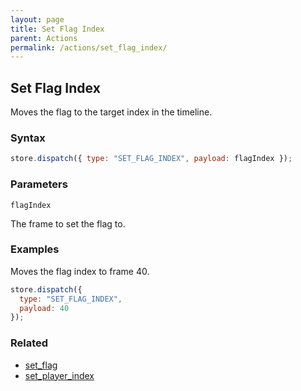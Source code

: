 ```yaml
---
layout: page
title: Set Flag Index
parent: Actions
permalink: /actions/set_flag_index/
---
```


## Set Flag Index

Moves the flag to the target index in the timeline.

### Syntax

```js
store.dispatch({ type: "SET_FLAG_INDEX", payload: flagIndex });
```

### Parameters

`flagIndex`

The frame to set the flag to.

### Examples

Moves the flag index to frame 40.

```js
store.dispatch({
  type: "SET_FLAG_INDEX",
  payload: 40
});
```

### Related

- [set_flag](./set_flag.md)
- [set_player_index](./set_player_index.md)
